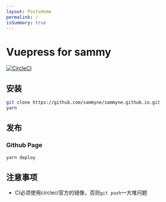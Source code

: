 ```yaml
---
layout: PostsHome
permalink: /
isSummary: true
---
```


# Vuepress for sammy

[![CircleCI](https://circleci.com/gh/sammyne/sammyne.github.io/tree/vuepress.svg?style=svg)](https://circleci.com/gh/sammyne/sammyne.github.io/tree/vuepress)

## 安装  

```bash
git clone https://github.com/sammyne/sammyne.github.io.git
yarn 
```

## 发布  

### Github Page

```bash
yarn deploy
```

## 注意事项  
- CI必须使用circleci官方的镜像，否则`git push`一大堆问题
